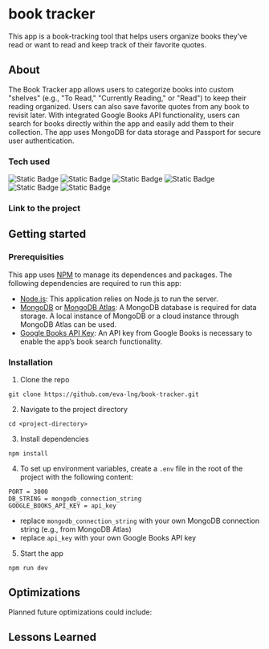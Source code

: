 # book tracker
This app is a book-tracking tool that helps users organize books they’ve read or want to read and keep track of their favorite quotes.

## About
The Book Tracker app allows users to categorize books into custom "shelves" (e.g., "To Read," "Currently Reading," or "Read") to keep their reading organized. Users can also save favorite quotes from any book to revisit later. With integrated Google Books API functionality, users can search for books directly within the app and easily add them to their collection. The app uses MongoDB for data storage and Passport for secure user authentication.

### Tech used
![Static Badge](https://img.shields.io/badge/EJS-%23B4CA65?style=for-the-badge&logo=ejs&logoColor=white)
![Static Badge](https://img.shields.io/badge/Bootstrap-%237952B3?style=for-the-badge&logo=bootstrap&logoColor=white)
![Static Badge](https://img.shields.io/badge/Node.js-%235FA04E?style=for-the-badge&logo=nodedotjs&logoColor=white)
![Static Badge](https://img.shields.io/badge/Express.js-%23000000?style=for-the-badge&logo=express&logoColor=white)
![Static Badge](https://img.shields.io/badge/MongoDB-%2347A248?style=for-the-badge&logo=mongodb&logoColor=white)
![Static Badge](https://img.shields.io/badge/Passport-%2334E27A?style=for-the-badge&logo=passport&logoColor=white)

### Link to the project

## Getting started
### Prerequisities
This app uses [NPM](https://www.npmjs.com) to manage its dependences and packages. The following dependencies are required to run this app:
- [Node.js](https://nodejs.org/en): This application relies on Node.js to run the server.
- [MongoDB](https://www.mongodb.com) or [MongoDB Atlas](https://www.mongodb.com/atlas): A MongoDB database is required for data storage. A local instance of MongoDB or a cloud instance through MongoDB Atlas can be used.
- [Google Books API Key](https://developers.google.com/books): An API key from Google Books is necessary to enable the app’s book search functionality.

### Installation
1. Clone the repo
```
git clone https://github.com/eva-lng/book-tracker.git
```
2. Navigate to the project directory
```
cd <project-directory>
```
3. Install dependencies
```
npm install
```
4. To set up environment variables, create a `.env` file in the root of the project with the following content:
```
PORT = 3000
DB_STRING = mongodb_connection_string
GOOGLE_BOOKS_API_KEY = api_key
```
- replace `mongodb_connection_string` with your own MongoDB connection string (e.g., from MongoDB Atlas)
- replace `api_key` with your own Google Books API key  
5. Start the app
```
npm run dev
```

## Optimizations
Planned future optimizations could include:


## Lessons Learned
